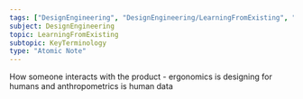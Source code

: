 ```yaml
---
tags: ["DesignEngineering", "DesignEngineering/LearningFromExisting", "DesignEngineering/HealthSafety/KeyTerminology"]
subject: DesignEngineering
topic: LearningFromExisting
subtopic: KeyTerminology
type: "Atomic Note"
---
```


How someone interacts with the product - ergonomics is designing for humans and anthropometrics is human data
